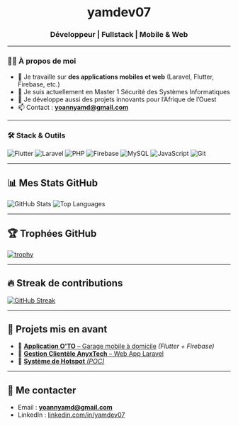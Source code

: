<h1 align="center"> yamdev07</h1>
<h3 align="center">Développeur  | Fullstack | Mobile & Web</h3>

---

### 🧑‍💻 À propos de moi

- 🔭 Je travaille sur **des applications mobiles et web** (Laravel, Flutter, Firebase, etc.)
- 🌱 Je suis actuellement en Master 1 Sécurité des Systèmes Informatiques
- 🚀 Je développe aussi des projets innovants pour l’Afrique de l’Ouest
- 📫 Contact : **yoannyamd@gmail.com**

---

### 🛠️ Stack & Outils

![Flutter](https://img.shields.io/badge/Flutter-02569B?style=flat&logo=flutter&logoColor=white)
![Laravel](https://img.shields.io/badge/Laravel-F05340?style=flat&logo=laravel&logoColor=white)
![PHP](https://img.shields.io/badge/PHP-777BB4?style=flat&logo=php&logoColor=white)
![Firebase](https://img.shields.io/badge/Firebase-FFCA28?style=flat&logo=firebase&logoColor=white)
![MySQL](https://img.shields.io/badge/MySQL-4479A1?style=flat&logo=mysql&logoColor=white)
![JavaScript](https://img.shields.io/badge/JavaScript-F7DF1E?style=flat&logo=javascript&logoColor=black)
![Git](https://img.shields.io/badge/Git-F05032?style=flat&logo=git&logoColor=white)

---

## 📊 Mes Stats GitHub

![GitHub Stats](https://github-readme-stats.vercel.app/api?username=yamdev07&show_icons=true&theme=tokyonight&count_private=true)
![Top Languages](https://github-readme-stats.vercel.app/api/top-langs/?username=yamdev07&layout=compact&theme=tokyonight)

---

## 🏆 Trophées GitHub

[![trophy](https://github-profile-trophy.vercel.app/?username=yamdev07&theme=tokyonight&no-frame=true)](https://github.com/ryo-ma/github-profile-trophy)

---

## 🔥 Streak de contributions

[![GitHub Streak](https://streak-stats.demolab.com?user=yamdev07&theme=tokyonight)](https://git.io/streak-stats)

---

## 🚀 Projets mis en avant

- 🔧 [**Application O'TO** – Garage mobile à domicile](https://github.com/yamdev07/oto-app) *(Flutter + Firebase)*
- 📁 [**Gestion Clientèle AnyxTech** – Web App Laravel](https://github.com/yamdev07/anyxtech-client-app)
- 🧠 [**Système de Hotspot** *(POC)*](https://github.com/yamdev07/Hostpot)

---

## 🤝 Me contacter

- Email : **yoannyamd@gmail.com**
- LinkedIn : [linkedin.com/in/yamdev07](https://www.linkedin.com/in/yamdev07)
